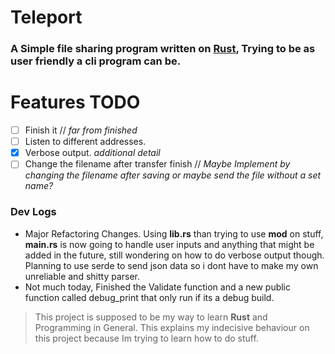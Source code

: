 # Teleport
### A Simple file sharing program written on [**Rust**](https://rust-lang.org), Trying to be as user friendly a cli program can be.

# Features TODO
  - [ ] Finish it // *far from finished*
  - [ ] Listen to different addresses.
  - [x] Verbose output. *additional detail*
  - [ ] Change the filename after transfer finish // *Maybe Implement by changing the filename after saving or maybe send the file without a set name?*

### Dev Logs
  - Major Refactoring Changes. Using **lib.rs** than trying to use **mod** on stuff, **main.rs** is now going to handle user inputs and anything that might be added in the future, still wondering on how to do verbose output though. Planning to use serde to send json data so i dont have to make my own unreliable and shitty parser.
  - Not much today, Finished the Validate function and a new public function called debug_print that only run if its a debug build.
> This project is supposed to be my way to learn **Rust** and Programming in General. This explains my indecisive behaviour on this project because Im trying to learn how to do stuff.
